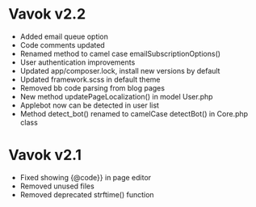 # Vavok v2.2

- Added email queue option
- Code comments updated
- Renamed method to camel case emailSubscriptionOptions()
- User authentication improvements
- Updated app/composer.lock, install new versions by default
- Updated framework.scss in default theme
- Removed bb code parsing from blog pages
- New method updatePageLocalization() in model User.php
- Applebot now can be detected in user list
- Method detect_bot() renamed to camelCase detectBot() in Core.php class


# Vavok v2.1

- Fixed showing {@code}} in page editor
- Removed unused files
- Removed deprecated strftime() function